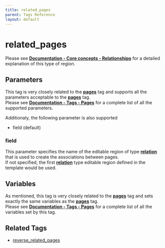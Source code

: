```yaml
---
title: related_pages
parent: Tags Reference
layout: default
---
```


# related_pages

Please see [**Documentation - Core concepts - Relationships**](../concepts/relationships.html#displaying-the-related-pages) for a detailed explanation of this type of region.

## Parameters

This tag is very closely related to the [**pages**](./pages.html) tag and supports all the parameters acceptable to the [**pages**](./pages.html) tag.<br/>
Please see [**Documentation - Tags - Pages**](./pages.html#parameters) for a complete list of all the supported parameters.

Additionaly, the following parameter is also supported

* field (default)

### field

This parameter specifies the name of the editable region of type [**relation**](./editable/relation.html) that is used to create the associations between pages.<br/>
If not specified, the first [**relation**](./editable/relation.html) type editable region defined in the template would be used.

## Variables

As mentioned, this tag is very closely related to the [**pages**](./pages.html) tag and sets exactly the same variables as the [**pages**](./pages.html) tag.<br/>
Please see [**Documentation - Tags - Pages**](./pages.html#variables) for a complete list of all the variables set by this tag.

## Related Tags

* [reverse\_related\_pages](./reverse_related_pages.html)
